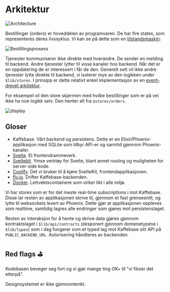 # Arkitektur

![Architecture](./architecture.excalidraw.svg)

Bestillinger (orders) er hoveddelen av programvaren. De har fire states, som representeres deres livssyklus. Vi kan se på dette som en [tilstandsmaskin](https://en.wikipedia.org/wiki/Finite-state_machine):

![Bestillingsprosess](./order.png)

Tjenester kommuniserer ikke direkte med hverandre. De sender en melding til backend. Andre tjenester lytter til visse kanaler hos backend. Når det er en oppdatering de er interessert i får de den. Generelt sett vil ikke andre tjenester lytte direkte til backend, vi isolerer mye av den logikken under `$lib/stores`. I prinsipp er dette relativt enkel implementasjon av en [event-drevet arkitektur](https://en.wikipedia.org/wiki/Event-driven_architecture).

For eksempel vil den store skjermen med hvilke bestillinger som er på vei ikke ha noe logikk selv. Den henter alt fra `$stores/orders`.

![display](./display.excalidraw.svg)

## Gloser

- Kaffebase. Vårt backend og persistens. Dette er en Elixir/Phoenix-applikasjon med SQLite som tilbyr API-er og sanntid gjennom Phoenix-kanaler.
- [Svelte](https://svelte.dev/). Et frontendrammeverk.
- [Sveltekit](https://svelte.dev/docs/kit/introduction). Ymse verktøy for Svelte, blant annet routing og muligheten for server-side kode.
- [Coolify](https://coolify.io/). Det vi bruker til å kjøre SvelteKit, frontendapplikasjonen.
- [fly.io](https://fly.io). Drifter Kaffebase-backenden.
- [Docker](https://www.docker.com). Lettvektscontainere som virker likt i alle miljø.

Vi har stores som er for det meste real-time subscriptions i mot Kaffebase. Disse lar resten av applikasjonen skrive til, gjennom et fast grensesnitt, og lytte til websockets levert av Phoenix. Dette gjør at applikasjonen oppleves som realtime, samtidig lagres alle endringer som gjøres mot persistenslaget.

Resten av interaksjon for å hente og skrive data gjøres gjennom kontraktslaget i `$lib/api/contracts` (eksponert gjennom domenetypene i `$lib/types`) som i dag fungerer som et typed lag mot Kaffebase sitt API på `PUBLIC_BACKEND_URL`. Autorisering håndteres av backenden.

## Red flags ⛳️

Kodebasen beveger seg fort og vi gjør mange ting OK+ til "vi fikser det etterpå".

Designsystemet er ikke gjennomtenkt.
